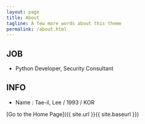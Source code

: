 ```yaml
---
layout: page
title: About
tagline: A few more words about this theme
permalink: /about.html
---
```

## JOB
* Python Developer, Security Consultant

## INFO
* Name  : Tae-il, Lee / 1993 / KOR

[Go to the Home Page]({{ site.url }}{{ site.baseurl }})
